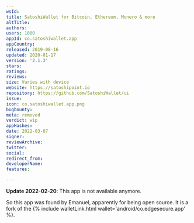 ```yaml
---
wsId: 
title: SatoshiWallet for Bitcoin, Ethereum, Monero & more
altTitle: 
authors: 
users: 1000
appId: co.satoshiwallet.app
appCountry: 
released: 2019-08-16
updated: 2020-01-17
version: '2.1.3'
stars: 
ratings: 
reviews: 
size: Varies with device
website: https://satoshipoint.io
repository: https://github.com/SatoshiWallet/ui
issue: 
icon: co.satoshiwallet.app.png
bugbounty: 
meta: removed
verdict: wip
appHashes: 
date: 2022-03-07
signer: 
reviewArchive: 
twitter: 
social: 
redirect_from: 
developerName: 
features: 

---
```


**Update 2022-02-20**: This app is not available anymore.

So this app was found by Emanuel, apparently for being open source. It is a fork
of the {% include walletLink.html wallet='android/co.edgesecure.app' %}.
